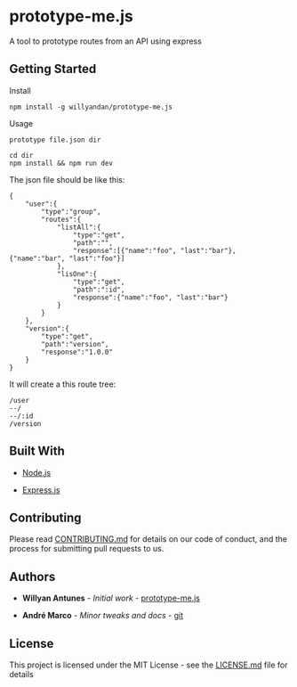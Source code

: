 # prototype-me.js
A tool to prototype routes from an API using express

## Getting Started

Install

```
npm install -g willyandan/prototype-me.js
```
Usage

```
prototype file.json dir

cd dir
npm install && npm run dev
```

The json file should be like this: 

```
{
    "user":{
        "type":"group",
        "routes":{
            "listAll":{
                "type":"get",
                "path":"",
                "response":[{"name":"foo", "last":"bar"}, {"name":"bar", "last":"foo"}]
            },
            "lisOne":{
                "type":"get",
                "path":":id",
                "response":{"name":"foo", "last":"bar"}
            }
        }
    },
    "version":{
        "type":"get",
        "path":"version",
        "response":"1.0.0"
    }
}
```

It will create a this route tree:

```
/user
--/
--/:id
/version
```

## Built With

* [Node.js](https://nodejs.org/en/)

* [Express.js](https://expressjs.com/)

## Contributing

Please read [CONTRIBUTING.md](https://github.com/willyandan/prototype-me.js/blob/master/CONTRIBUTING.md) for details on our code of conduct, and the process for submitting pull requests to us.

## Authors

* **Willyan Antunes** - *Initial work* - [prototype-me.js](https://github.com/willyandan/prototype-me.js)

* **André Marco** - *Minor tweaks and docs* - [git](https://github.com/andremarcopereira)


## License

This project is licensed under the MIT License - see the [LICENSE.md](LICENSE.md) file for details
